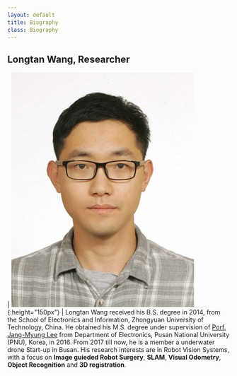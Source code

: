 ```yaml
---
layout: default
title: Biography
class: Biography
---
```



## Longtan Wang, Researcher 

 

| ![smiley](/assets/images/photo.jpg){:height="150px"} | Longtan Wang received his B.S. degree in 2014, from the School of Electronics and Information, Zhongyuan University of Technology, China. He obtained his M.S. degree under supervision of [Porf. Jang-Myung Lee](http://robotics.pusan.ac.kr/) from Department of Electronics, Pusan National University (PNU), Korea, in 2016. From 2017 till now, he is a member a underwater drone Start-up in Busan. His research interests are in Robot Vision Systems, with a focus on **Image guieded Robot Surgery**, **SLAM**, **Visual Odometry**, **Object Recognition** and **3D registration**.

